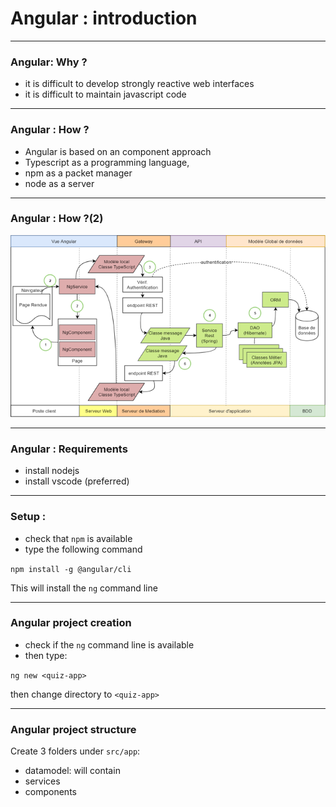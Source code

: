 # Angular : introduction


---

### Angular: Why ?
- it is difficult to develop strongly reactive web interfaces
- it is difficult to maintain javascript code

---

### Angular : How ?
- Angular is based on an component approach
- Typescript as a programming language,
- npm as a packet manager
- node as a server

---
### Angular : How ?(2)
![angular architecture](architecture.png "angular architecture") 

---

### Angular : Requirements 
- install nodejs
- install vscode (preferred)

---

### Setup :
- check that `npm` is available
- type the following command

`npm install -g @angular/cli`

This will install the `ng` command line

---

### Angular project creation
- check if the `ng` command line is available
- then type:

`ng new <quiz-app>`

then change directory to `<quiz-app>`
 
---

### Angular project structure
Create 3 folders under  `src/app`:
- datamodel: will contain 
- services
- components




